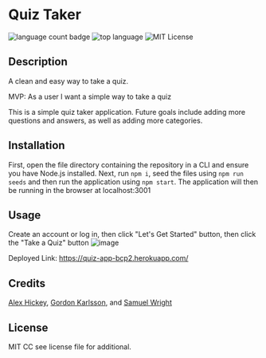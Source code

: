 # Quiz Taker
![language count badge](https://img.shields.io/github/languages/count/gpkarlsson/Custom_Quiz_Creator)
![top language](https://img.shields.io/github/languages/top/gpkarlsson/Custom_Quiz_Creator)
![MIT License](https://img.shields.io/github/license/gpkarlsson/Custom_Quiz_Creator)

## Description

A clean and easy way to take a quiz.

MVP: As a user I want a simple way to take a quiz

This is a simple quiz taker application. Future goals include adding more questions and answers, as well as adding more categories.

## Installation

First, open the file directory containing the repository in a CLI and ensure you have Node.js installed. Next, run 
`npm i`, seed the files using 
`npm run seeds` and then run the application using `npm start`. The application will then be running in the browser at localhost:3001


## Usage

Create an account or log in, then click "Let's Get Started" button, then click the "Take a Quiz" button
![image](https://user-images.githubusercontent.com/114494147/226247409-732fb2f4-f56f-4a50-970f-ac6a8d31f71d.png)

Deployed Link: https://quiz-app-bcp2.herokuapp.com/

## Credits

[Alex Hickey](https://github.com/Axelpanic), [Gordon Karlsson](https://github.com/gpkarlsson), and [Samuel Wright](https://github.com/Samwright33)


## License

MIT CC see license file for additional.
